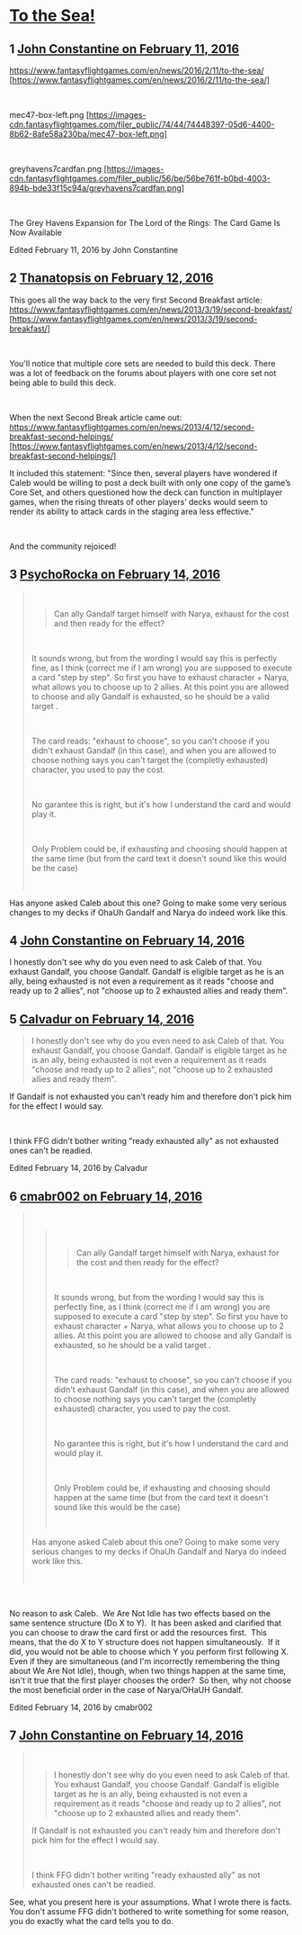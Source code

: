 # [To the Sea!](https://community.fantasyflightgames.com/topic/202245-to-the-sea/)

## 1 [John Constantine on February 11, 2016](https://community.fantasyflightgames.com/topic/202245-to-the-sea/?do=findComment&comment=2047004)

https://www.fantasyflightgames.com/en/news/2016/2/11/to-the-sea/ [https://www.fantasyflightgames.com/en/news/2016/2/11/to-the-sea/]

 

mec47-box-left.png [https://images-cdn.fantasyflightgames.com/filer_public/74/44/74448397-05d6-4400-8b62-8afe58a230ba/mec47-box-left.png]

 

greyhavens7cardfan.png [https://images-cdn.fantasyflightgames.com/filer_public/56/be/56be761f-b0bd-4003-894b-bde33f15c94a/greyhavens7cardfan.png]

 

The Grey Havens Expansion for The Lord of the Rings: The Card Game Is Now Available

Edited February 11, 2016 by John Constantine

## 2 [Thanatopsis on February 12, 2016](https://community.fantasyflightgames.com/topic/202245-to-the-sea/?do=findComment&comment=2049056)

This goes all the way back to the very first Second Breakfast article:
https://www.fantasyflightgames.com/en/news/2013/3/19/second-breakfast/ [https://www.fantasyflightgames.com/en/news/2013/3/19/second-breakfast/]

 

You'll notice that multiple core sets are needed to build this deck. There was a lot of feedback on the forums about players with one core set not being able to build this deck.

 

When the next Second Break article came out:
https://www.fantasyflightgames.com/en/news/2013/4/12/second-breakfast-second-helpings/ [https://www.fantasyflightgames.com/en/news/2013/4/12/second-breakfast-second-helpings/]

It included this statement:
"Since then, several players have wondered if Caleb would be willing to post a deck built with only one copy of the game’s Core Set, and others questioned how the deck can function in multiplayer games, when the rising threats of other players’ decks would seem to render its ability to attack cards in the staging area less effective."

 

And the community rejoiced!
 

## 3 [PsychoRocka on February 14, 2016](https://community.fantasyflightgames.com/topic/202245-to-the-sea/?do=findComment&comment=2051100)

>  
> 
> > Can ally Gandalf target himself with Narya, exhaust for the cost and then ready for the effect?
> 
>  
> 
> It sounds wrong, but from the wording I would say this is perfectly fine, as I think (correct me if I am wrong) you are supposed to execute a card "step by step". So first you have to exhaust character + Narya, what allows you to choose up to 2 allies. At this point you are allowed to choose and ally Gandalf is exhausted, so he should be a valid target .
> 
>  
> 
> The card reads: "exhaust to choose", so you can't choose if you didn't exhaust Gandalf (in this case), and when you are allowed to choose nothing says you can't target the (completly exhausted) character, you used to pay the cost.
> 
>  
> 
> No garantee this is right, but it's how I understand the card and would play it.
> 
>  
> 
> Only Problem could be, if exhausting and choosing should happen at the same time (but from the card text it doesn't sound like this would be the case)
> 
>  

Has anyone asked Caleb about this one? Going to make some very serious changes to my decks if OhaUh Gandalf and Narya do indeed work like this.

## 4 [John Constantine on February 14, 2016](https://community.fantasyflightgames.com/topic/202245-to-the-sea/?do=findComment&comment=2051303)

I honestly don't see why do you even need to ask Caleb of that. You exhaust Gandalf, you choose Gandalf. Gandalf is eligible target as he is an ally, being exhausted is not even a requirement as it reads "choose and ready up to 2 allies", not "choose up to 2 exhausted allies and ready them". 

## 5 [Calvadur on February 14, 2016](https://community.fantasyflightgames.com/topic/202245-to-the-sea/?do=findComment&comment=2051430)

> I honestly don't see why do you even need to ask Caleb of that. You exhaust Gandalf, you choose Gandalf. Gandalf is eligible target as he is an ally, being exhausted is not even a requirement as it reads "choose and ready up to 2 allies", not "choose up to 2 exhausted allies and ready them". 

If Gandalf is not exhausted you can't ready him and therefore don't pick him for the effect I would say.

 

I think FFG didn't bother writing "ready exhausted ally" as not exhausted ones can't be readied.

Edited February 14, 2016 by Calvadur

## 6 [cmabr002 on February 14, 2016](https://community.fantasyflightgames.com/topic/202245-to-the-sea/?do=findComment&comment=2051448)

>  
> 
> >  
> > 
> > > Can ally Gandalf target himself with Narya, exhaust for the cost and then ready for the effect?
> > 
> >  
> > 
> > It sounds wrong, but from the wording I would say this is perfectly fine, as I think (correct me if I am wrong) you are supposed to execute a card "step by step". So first you have to exhaust character + Narya, what allows you to choose up to 2 allies. At this point you are allowed to choose and ally Gandalf is exhausted, so he should be a valid target .
> > 
> >  
> > 
> > The card reads: "exhaust to choose", so you can't choose if you didn't exhaust Gandalf (in this case), and when you are allowed to choose nothing says you can't target the (completly exhausted) character, you used to pay the cost.
> > 
> >  
> > 
> > No garantee this is right, but it's how I understand the card and would play it.
> > 
> >  
> > 
> > Only Problem could be, if exhausting and choosing should happen at the same time (but from the card text it doesn't sound like this would be the case)
> > 
> >  
> 
> Has anyone asked Caleb about this one? Going to make some very serious changes to my decks if OhaUh Gandalf and Narya do indeed work like this.
> 
>  

 

No reason to ask Caleb.  We Are Not Idle has two effects based on the same sentence structure (Do X to Y).  It has been asked and clarified that you can choose to draw the card first or add the resources first.  This means, that the do X to Y structure does not happen simultaneously.  If it did, you would not be able to choose which Y you perform first following X.  Even if they are simultaneous (and I'm incorrectly remembering the thing about We Are Not Idle), though, when two things happen at the same time, isn't it true that the first player chooses the order?  So then, why not choose the most beneficial order in the case of Narya/OHaUH Gandalf.

Edited February 14, 2016 by cmabr002

## 7 [John Constantine on February 14, 2016](https://community.fantasyflightgames.com/topic/202245-to-the-sea/?do=findComment&comment=2051468)

>  
> 
> > I honestly don't see why do you even need to ask Caleb of that. You exhaust Gandalf, you choose Gandalf. Gandalf is eligible target as he is an ally, being exhausted is not even a requirement as it reads "choose and ready up to 2 allies", not "choose up to 2 exhausted allies and ready them". 
> 
> If Gandalf is not exhausted you can't ready him and therefore don't pick him for the effect I would say.
> 
>  
> 
> I think FFG didn't bother writing "ready exhausted ally" as not exhausted ones can't be readied.

See, what you present here is your assumptions. What I wrote there is facts. You don't assume FFG didn't bothered to write something for some reason, you do exactly what the card tells you to do.

